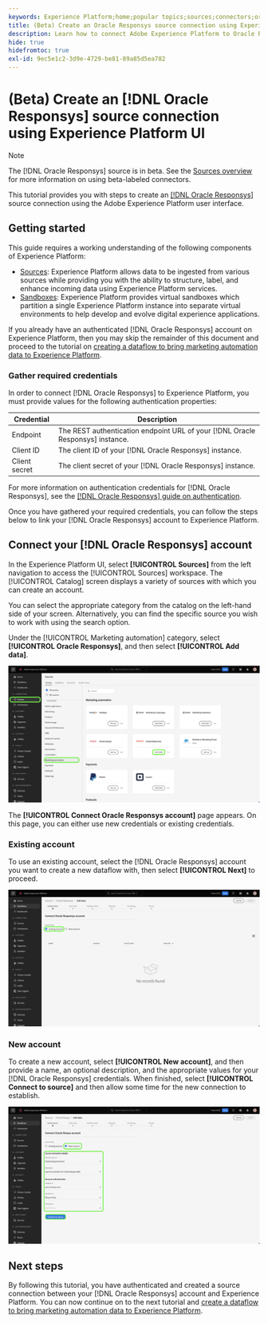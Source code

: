 ```yaml
---
keywords: Experience Platform;home;popular topics;sources;connectors;oracle;
title: (Beta) Create an Oracle Responsys source connection using Experience Platform UI
description: Learn how to connect Adobe Experience Platform to Oracle Responsys using Experience Platform UI.
hide: true
hidefromtoc: true
exl-id: 9ec5e1c2-3d9e-4729-be81-89a85d5ea782
---
```

# (Beta) Create an [!DNL Oracle Responsys] source connection using Experience Platform UI

>[!NOTE]
>
>The [!DNL Oracle Responsys] source is in beta. See the [Sources overview](../../../../home.md#terms-and-conditions) for more information on using beta-labeled connectors.

This tutorial provides you with steps to create an [[!DNL Oracle Responsys]](../../../../connectors/marketing-automation/oracle-responsys.md) source connection using the Adobe Experience Platform user interface.

## Getting started

This guide requires a working understanding of the following components of Experience Platform:

* [Sources](../../../../home.md): Experience Platform allows data to be ingested from various sources while providing you with the ability to structure, label, and enhance incoming data using Experience Platform services.
* [Sandboxes](../../../../../sandboxes/home.md): Experience Platform provides virtual sandboxes which partition a single Experience Platform instance into separate virtual environments to help develop and evolve digital experience applications.

If you already have an authenticated [!DNL Oracle Responsys] account on Experience Platform, then you may skip the remainder of this document and proceed to the tutorial on [creating a dataflow to bring marketing automation data to Experience Platform](../../dataflow/marketing-automation.md).

### Gather required credentials

In order to connect [!DNL Oracle Responsys] to Experience Platform, you must provide values for the following authentication properties:

| Credential | Description |
| --- | --- |
| Endpoint | The REST authentication endpoint URL of your [!DNL Oracle Responsys] instance. |
| Client ID | The client ID of your [!DNL Oracle Responsys] instance. |
| Client secret | The client secret of your [!DNL Oracle Responsys] instance. |

For more information on authentication credentials for [!DNL Oracle Responsys], see the [[!DNL Oracle Responsys] guide on authentication](https://docs.oracle.com/en/cloud/saas/marketing/responsys-develop/API/GetStarted/authentication.htm).

Once you have gathered your required credentials, you can follow the steps below to link your [!DNL Oracle Responsys] account to Experience Platform.

## Connect your [!DNL Oracle Responsys] account

In the Experience Platform UI, select **[!UICONTROL Sources]** from the left navigation to access the [!UICONTROL Sources] workspace. The [!UICONTROL Catalog] screen displays a variety of sources with which you can create an account.

You can select the appropriate category from the catalog on the left-hand side of your screen. Alternatively, you can find the specific source you wish to work with using the search option.

Under the [!UICONTROL Marketing automation] category, select **[!UICONTROL Oracle Responsys]**, and then select **[!UICONTROL Add data]**.

![The Adobe Experience Platform sources catalog with the Oracle Responsys source highlighted.](../../../../images/tutorials/create/oracle-responsys/catalog.png)

The **[!UICONTROL Connect Oracle Responsys account]** page appears. On this page, you can either use new credentials or existing credentials.

### Existing account

To use an existing account, select the [!DNL Oracle Responsys] account you want to create a new dataflow with, then select **[!UICONTROL Next]** to proceed.

![The existing account authentication screen for Oracle Responsys.](../../../../images/tutorials/create/oracle-responsys/existing.png)

### New account

To create a new account, select **[!UICONTROL New account]**, and then provide a name, an optional description, and the appropriate values for your [!DNL Oracle Responsys] credentials. When finished, select **[!UICONTROL Connect to source]** and then allow some time for the new connection to establish.

![The new account authentication screen for Oracle Responsys.](../../../../images/tutorials/create/oracle-eloqua/new.png)

## Next steps

By following this tutorial, you have authenticated and created a source connection between your [!DNL Oracle Responsys] account and Experience Platform. You can now continue on to the next tutorial and [create a dataflow to bring marketing automation data to Experience Platform](../../dataflow/marketing-automation.md).
